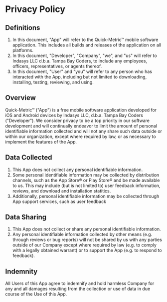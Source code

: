 # Privacy Policy
## Definitions
1. In this document, "App" will refer to the Quick-Metric&trade; mobile software application. This includes all builds and releases of the application on all platforms.
2. In this document, "Developer", "Company", "we", and "us" will refer to Indasys LLC d.b.a. Tampa Bay Coders, to include any employees, officers, representatives, or agents thereof.
3. In this document, "User" and "you" will refer to any person who has interacted with the App, including but not limited to downloading, installing, testing, reviewing, and using.
## Overview
Quick-Metric&trade; ("App") is a free mobile software application developed for iOS and Android devices by Indasys LLC, d.b.a. Tampa Bay Coders ("Developer"). We consider privacy to be a top priority in our software development and will continually endeavor to limit the amount of personal identifiable information collected and will not any share such data outside or within our organization, except where required by law, or as necessary to implement the features of the App.
## Data Collected
1. This App does not collect any personal identifiable information. 
2. Some personal identifiable information may be collected by distribution channels, such as the App Store&reg; or Play Store&reg; and be made available to us. This may include (but is not limited to) user feedback information, reviews, and download and installation statitics.
3. Additionally, personal identifiable information may be collected through App support services, such as user feedback
## Data Sharing
1. This App does not collect or share any personal identifiable information.
2. Any personal identifiable information collected by other means (e.g. through reviews or bug reports) will not be shared by us with any parties outside of our Company except where required by law (e.g. to comply with a legally obtained warrant) or to support the App (e.g. to respond to feedback).
## Indemnity
All Users of this App agree to indemnify and hold harmless Company for any and all damages resulting from the collection or use of data in due course of the Use of this App.